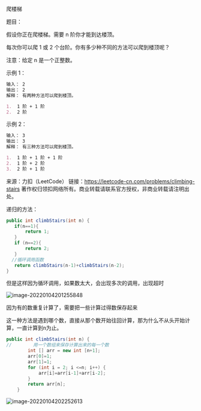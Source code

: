 爬楼梯

题目：

假设你正在爬楼梯。需要 n 阶你才能到达楼顶。

每次你可以爬 1 或 2 个台阶。你有多少种不同的方法可以爬到楼顶呢？

注意：给定 n 是一个正整数。

示例 1：

```markdown
输入： 2
输出： 2
解释： 有两种方法可以爬到楼顶。

1.  1 阶 + 1 阶
2.  2 阶
```

示例 2：

```markdown
输入： 3
输出： 3
解释： 有三种方法可以爬到楼顶。

1.  1 阶 + 1 阶 + 1 阶
2.  1 阶 + 2 阶
3.  2 阶 + 1 阶
```

来源：力扣（LeetCode）
链接：https://leetcode-cn.com/problems/climbing-stairs
著作权归领扣网络所有。商业转载请联系官方授权，非商业转载请注明出处。

递归的方法：

```java
public int climbStairs(int n) {
   if(n==1){
       return 1;
   }
   if (n==2){
       return 2;
   }
  //循环调用函数
   return climbStairs(n-1)+climbStairs(n-2);
}
```

但是这样因为循环调用，如果数太大，会出现多次的调用，出现超时

![image-20220104201255848](https://gitee.com/misteryliu/typora/raw/master/image/image-20220104201255848.png)

因为有的数重复计算了，需要把一些计算过得数保存起来

这一种方法是遇到哪个数，直接从那个数开始往回计算，那为什么不从头开始计算，一直计算到n为止。

```java
public int climbStairs(int n) {
//        用一个数组来保存计算出来的每一个数
        int [] arr = new int [n+1];
        arr[0]=1;
        arr[1]=1;
        for (int i = 2; i <=n; i++) {
            arr[i]=arr[i-1]+arr[i-2];
        }
        return arr[n];
    }
```

![image-20220104202252613](https://gitee.com/misteryliu/typora/raw/master/image/image-20220104202252613.png)

